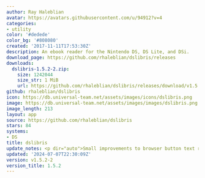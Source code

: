```yaml
---
author: Ray Haleblian
avatar: https://avatars.githubusercontent.com/u/94912?v=4
categories:
- utility
color: '#dedede'
color_bg: '#808080'
created: '2017-11-11T17:53:30Z'
description: An ebook reader for the Nintendo DS, DS Lite, and DSi.
download_page: https://github.com/rhaleblian/dslibris/releases
downloads:
  dslibris-1.5.2-2.zip:
    size: 1242044
    size_str: 1 MiB
    url: https://github.com/rhaleblian/dslibris/releases/download/v1.5.2-2/dslibris-1.5.2-2.zip
github: rhaleblian/dslibris
icon: https://db.universal-team.net/assets/images/icons/dslibris.png
image: https://db.universal-team.net/assets/images/images/dslibris.png
image_length: 213
layout: app
source: https://github.com/rhaleblian/dslibris
stars: 84
systems:
- DS
title: dslibris
update_notes: <p dir="auto">Small improvements to browser button text rendering.</p>
updated: '2024-07-07T22:30:09Z'
version: v1.5.2-2
version_title: 1.5.2
---
```

